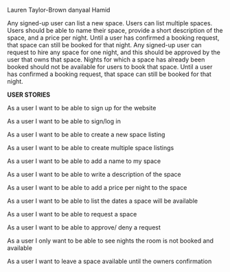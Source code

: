 Lauren Taylor-Brown
danyaal
Hamid

Any signed-up user can list a new space.
Users can list multiple spaces.
Users should be able to name their space, provide a short description of the space, and a price per night.
Until a user has confirmed a booking request, that space can still be booked for that night.
Any signed-up user can request to hire any space for one night, and this should be approved by the user that owns that space.
Nights for which a space has already been booked should not be available for users to book that space.
Until a user has confirmed a booking request, that space can still be booked for that night.

**USER STORIES**

As a user
I want to be able to sign up for the website

As a user
I want to be able to sign/log in

As a user
I want to be able to create a new space listing

As a user
I want to be able to create multiple space listings

As a user
I want to be able to add a name to my space

As a user 
I want to be able to write a description of the space

As a user
I want to be able to add a price per night to the space

As a user
I want to be able to list the dates a space will be available

As a user
I want to be able to request a space

As a user
I want to be able to approve/ deny a request

As a user
I only want to be able to see nights the room is not booked and available

As a user
I want to leave a space available until the owners confirmation
